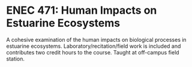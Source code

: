 # ENEC 471: Human Impacts on Estuarine Ecosystems

A cohesive examination of the human impacts on biological processes in estuarine ecosystems. Laboratory/recitation/field work is included and contributes two credit hours to the course. Taught at off-campus field station.